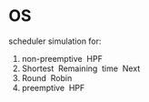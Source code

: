 # OS
 scheduler simulation for:
1. non-preemptive​ ​ HPF
2. Shortest​ ​ Remaining​ ​ time​ ​ Next
3. Round​ ​ Robin
4. preemptive​ ​ HPF
